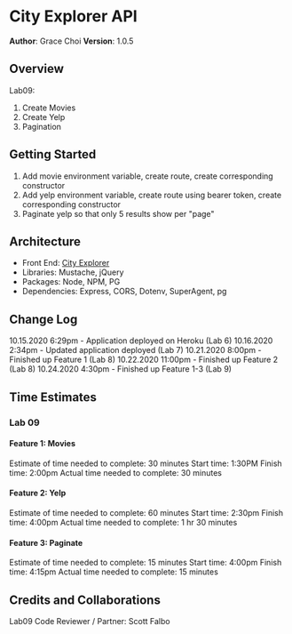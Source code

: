 # City Explorer API

**Author**: Grace Choi
**Version**: 1.0.5

## Overview
Lab09: 
1. Create Movies
2. Create Yelp
3. Pagination

## Getting Started
1. Add movie environment variable, create route, create corresponding constructor
2. Add yelp environment variable, create route using bearer token, create corresponding constructor
3. Paginate yelp so that only 5 results show per "page"

## Architecture
- Front End: [City Explorer](https://codefellows.github.io/code-301-guide/curriculum/city-explorer-app/front-end/)
- Libraries: Mustache, jQuery
- Packages: Node, NPM, PG
- Dependencies: Express, CORS, Dotenv, SuperAgent, pg

## Change Log
10.15.2020 6:29pm - Application deployed on Heroku (Lab 6)
10.16.2020 2:34pm - Updated application deployed (Lab 7)
10.21.2020 8:00pm - Finished up Feature 1 (Lab 8)
10.22.2020 11:00pm - Finished up Feature 2 (Lab 8)
10.24.2020 4:30pm - Finished up Feature 1-3 (Lab 9)

## Time Estimates
### Lab 09
#### Feature 1: Movies
Estimate of time needed to complete: 30 minutes
Start time: 1:30PM
Finish time: 2:00pm
Actual time needed to complete: 30 minutes
#### Feature 2: Yelp
Estimate of time needed to complete: 60 minutes
Start time: 2:30pm
Finish time: 4:00pm
Actual time needed to complete: 1 hr 30 minutes 
#### Feature 3: Paginate
Estimate of time needed to complete: 15 minutes
Start time: 4:00pm
Finish time: 4:15pm
Actual time needed to complete: 15 minutes

## Credits and Collaborations
Lab09 Code Reviewer / Partner: Scott Falbo